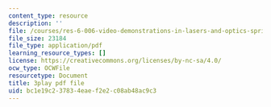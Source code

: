 ```yaml
---
content_type: resource
description: ''
file: /courses/res-6-006-video-demonstrations-in-lasers-and-optics-spring-2008/bc1e19c237834eaef2e2c08ab48ac9c3_1XdKoZKHj5M.pdf
file_size: 23184
file_type: application/pdf
learning_resource_types: []
license: https://creativecommons.org/licenses/by-nc-sa/4.0/
ocw_type: OCWFile
resourcetype: Document
title: 3play pdf file
uid: bc1e19c2-3783-4eae-f2e2-c08ab48ac9c3
---
```

